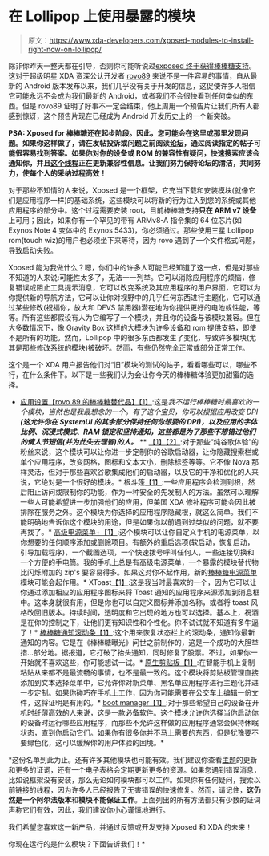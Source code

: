 # 在 Lollipop 上使用暴露的模块

> 原文：<https://www.xda-developers.com/xposed-modules-to-install-right-now-on-lollipop/>

除非你昨天一整天都在引导，否则你可能听说过[exposed 终于获得棒棒糖支持](http://www.xda-developers.com/xposed-framework-for-android-lollipop-is-here/)。这对于超级明星 XDA 资深公认开发者 [rovo89](http://forum.xda-developers.com/member.php?u=4419114) 来说不是一件容易的事情，自从最新的 Android 版本发布以来，我们几乎没有关于开发的信息，这促使许多人相信它可能永远不会成为我们最新的 Android，或者我们不会很快看到任何类似的东西。但是 rovo89 证明了好事不一定会结束，他上周用一个预告片让我们所有人都感到惊讶，这个预告片现在已经成为 Android 开发历史上的一个新突破。

**PSA: Xposed for 棒棒糖还在起步阶段。因此，您可能会在这里或那里发现问题。如果你这样做了，请在发帖投诉或问题之前阅读[论坛](http://forum.xda-developers.com/xposed)，通过阅读指定的帖子可能很容易找到答案。如果你对你的设备或 ROM 的兼容性有疑问，快速搜索应该会通知你，并且[这个线程](http://forum.xda-developers.com/xposed/list-devices-able-to-run-xposed-lollipop-t3030993)正在更新兼容性信息。让我们努力保持论坛的清洁，共同努力，使每个人的采纳过程高效！**

对于那些不知情的人来说，Xposed 是一个框架，它充当下载和安装模块(就像它们是应用程序一样)的基础系统，这些模块可以将新的行为注入到您的系统或其他应用程序的部分中。这个过程需要安装 root，目前棒棒糖支持**只在 ARM v7 设备**上可用；因此，如果你有一个罕见的带有 ARMv8-A 指令集的 64 位芯片(如 Exynos Note 4 变体中的 Exynos 5433)，你必须通过。那些使用三星 Lollipop rom(touch wiz)的用户也必须坐下来等待，因为 rovo 遇到了一个文件格式问题，导致启动失败。

Xposed 能为我做什么？嗯，你们中的许多人可能已经知道了这一点，但是对那些不知道的人来说:可能性太多了，无法一一列举。它可以消除应用程序的烦恼，修复错误或阻止工具提示消息，它可以改变系统及其应用程序的用户界面，它可以为你提供新的导航方法，它可以让你对视野中的几乎任何东西进行主题化，它可以通过某些修改(祝福你，放大和 DFVS 禁用器)潜在地为你提供更好的电池或性能，等等。所有这些都假设有人为它编写了一个模块，并且你的设备与该模块兼容。但在大多数情况下，像 Gravity Box 这样的大模块为许多设备和 rom 提供支持，即使不是所有的功能。然而，Lollipop 中的很多东西都发生了变化，导致许多模块(尤其是那些修改系统的模块)被破坏。然而，有些仍然完全正常或部分正常工作。

这个是一个 XDA 用户报告他们对“旧”模块的测试的帖子，看看哪些可以，哪些不行，在什么条件下。以下是一些我们认为会让你今天的棒棒糖体验更加甜蜜的选择。

*   [应用设置](http://forum.xda-developers.com/xposed/modules/mod-app-settings-v1-9-2014-05-14-t2437377)[【rovo 89 的棒棒糖替代品】](http://forum.xda-developers.com/showpost.php?p=58843003&postcount=1581)[【1】](http://forum.xda-developers.com/xposed/modules/mod-app-settings-v1-9-2014-05-14-t2437377):这是*我不运行棒棒糖时最喜欢的一个模块，当然也是我最想念的一个。有了这个宝贝，你可以根据应用改变 DPI **(这允许你在 SystemUI 的其余部分保持任何你想要的 DPI)，以及应用的字体比例、沉浸式模式、RAM 锁定和坚持通知，这些都是为了那些不想错过他们的情人节短信(并为此失去理智)的人。***
**   [【1】](http://forum.xda-developers.com/showpost.php?p=58843131&postcount=24)[【2】](http://forum.xda-developers.com/showpost.php?p=58840690&postcount=16):对于那些“纯谷歌体验”的粉丝来说，这个模块可以让你进一步定制你的谷歌启动器，让你隐藏搜索栏或单个应用程序，改变网格，图标和文本大小，删除标签等等。它不像 Nova 那样灵活，但对于那些喜欢谷歌集成他们的启动器，以及它的干净和优化的人来说，它绝对是一个很好的模块。*   根斗篷[【1】](http://forum.xda-developers.com/showpost.php?p=58841781&postcount=23):一些应用程序会检测到根，然后阻止访问或限制你的功能，作为一种安全的先发制人的方法。虽然可以理解一些人可能希望进一步加强他们的应用，但美国 XDA 修补程序可能会因此被排除在服务之外。这个模块为你选择的应用程序隐藏根，就这么简单。我们不能明确地告诉你这个模块的用途，但是如果你以前遇到过类似的问题，就不要再找了。*   [高级电源菜单+](http://forum.xda-developers.com/showpost.php?p=58843282&postcount=25)[【1】](http://forum.xda-developers.com/showpost.php?p=58843282&postcount=25):这个模块可以让你自定义手机的电源菜单，以你想要的任何顺序添加或删除项目。有额外的重启选项(软启动，恢复启动，引导加载程序)，一个截图选项，一个快速拨号呼叫任何人，一些连接切换和一个方便的手电筒。我的手机上总是有高级电源菜单，一个暴露的模块替代物比闪烁附加的 zip's 要容易得多。如果这对你不起作用，新的[棒棒糖电源菜单](http://forum.xda-developers.com/xposed/modules/xposed-lollipop-power-menu-t3030510)模块可能会起作用。*   XToast[【1】](http://forum.xda-developers.com/showpost.php?p=58841781&postcount=23):这是我当时最喜欢的一个，因为它可以让你通过添加相应的应用程序图标来将 Toast 通知的应用程序来源添加到消息框中。这本身就很有用，但是你也可以自定义图标并添加名称，或者将 toast 风格改回旧版本。持续时间，透明度和它出现的地方也可以选择。基本上，祝酒是在你的控制之下，让他们更有知识性和个性化。你不试试就不知道有多牛逼了！*   [棒棒糖通知滚动条](http://repo.xposed.info/module/com.mohammadag.enablenotificationtickeronlollipop)[【1】](http://forum.xda-developers.com/showpost.php?p=58844102&postcount=31):这个用来恢复状态栏上的滚动条，通知你最新通知的内容。它是在《棒棒糖曝光》问世之前制作的，这是一个成功的大胆举措...部分地。据报道，它打破了抬头通知，同时修复了股票。不过，如果你一开始就不喜欢这些，你可能想试一试。*   [原生剪贴板](http://repo.xposed.info/module/com.dhm47.nativeclipboard)[【1】](http://forum.xda-developers.com/showpost.php?p=58840321&postcount=13):在智能手机上复制粘贴从来都不是最流畅的事情，也不是最一致的。这个模块将剪贴板管理直接添加到文本选择菜单中，它允许你对新菜单、黑名单应用程序进行主题化并进一步定制。如果你碰巧在手机上工作，因为你可能需要在公交车上编辑一份文件，这将证明是有用的。*   [boot manager](http://repo.xposed.info/module/de.defim.apk.bootmanager)[【1】](http://forum.xda-developers.com/showpost.php?p=58844074&postcount=30):对于那些希望自己的设备在开机时纤薄高效的人来说，这是一款必备软件。这个模块允许你选择当你启动你的设备时运行哪些应用程序，而那些不允许这样做的应用程序通常会保持休眠状态，直到你启动它们。如果你有很多你并不马上需要的东西，但是犹豫要不要绿色化，这可以缓解你的用户体验的困境。*

 *这份名单到此为止。还有许多其他模块也可能有效。我们建议你查看[主题](http://forum.xda-developers.com/xposed/unofficial-list-modules-xposed-lollipop-t3030515/post58839862#post58839862)的更新和更多的证词，还有一个电子表格会定期更新更多的资源。如果您遇到错误消息，比如说框架没有安装，那么无论如何模块都可以工作。如果你有任何疑问，搜索以前链接的线程，因为许多人已经报告了无害错误的快速修复。然而，请记住，**这仍然是一个阿尔法版本**和**模块不能保证工作**。上面列出的所有方法都只有少数的证词声称它们有效，因此，我们建议你小心谨慎地进行。

我们希望您喜欢这一新产品，并通过反馈或开发支持 Xposed 和 XDA 的未来！

你现在运行的是什么模块？下面告诉我们！*
